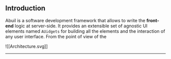 ## Introduction
Abuil is a software development framework that allows to write the **front-end** logic at server-side. It provides an extensible set of agnostic UI elements named `AUidgets` for building all the elements and the interaction of any user interface.
From the point of view of the 

![[Architecture.svg]]
___

